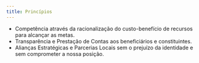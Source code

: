 ```yaml
---
title: Princípios
---
```

* Competência através da racionalização do custo-benefício de recursos para alcançar as metas.
* Transparência e Prestação de Contas aos beneficiários e constituintes.
* Alianças Estratégicas e Parcerias Locais sem o prejuízo da identidade e sem comprometer a nossa posição.
